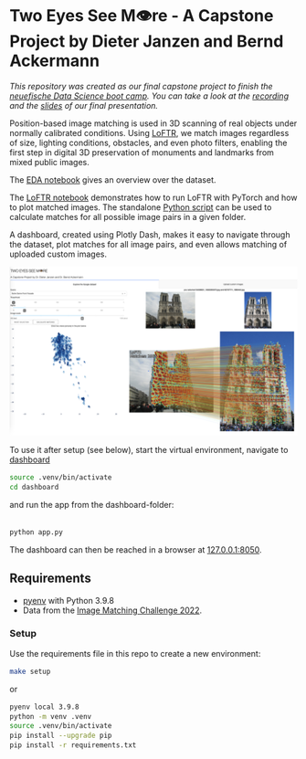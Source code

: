 # Two Eyes See M👁️re - A Capstone Project by Dieter Janzen and Bernd Ackermann

*This repository was created as our final capstone project to finish the [neuefische Data Science boot camp](https://www.neuefische.de/en/bootcamp/data-science). You can take a look at the [recording](https://www.youtube.com/watch?v=_Tpwxbl5Oog) and the [slides](presentation.pdf) of our final presentation.*

Position-based image matching is used in 3D scanning of real objects under normally calibrated conditions. Using [LoFTR](https://zju3dv.github.io/loftr/), we match images regardless of size, lighting conditions, obstacles, and even photo filters, enabling the first step in digital 3D preservation of monuments and landmarks from mixed public images.

The [EDA notebook](notebooks/EDA.ipynb) gives an overview over the dataset.

The [LoFTR notebook](models/LoFTR/LoFTR.ipynb) demonstrates how to run LoFTR with PyTorch and how to plot matched images. The standalone [Python script](models/LoFTR/LoFTR.py) can be used to calculate matches for all possible image pairs in a given folder.

A dashboard, created using Plotly Dash, makes it easy to navigate through the dataset, plot matches for all image pairs, and even allows matching of uploaded custom images. 

![Dashboard_screenshot](dashboard/dashboard.png)

To use it after setup (see below), start the virtual environment, navigate to [dashboard](dashboard/)

```BASH
source .venv/bin/activate
cd dashboard
```

and run the app from the dashboard-folder:

```BASH

python app.py
```

The dashboard can then be reached in a browser at [127.0.0.1:8050](http://127.0.0.1:8050).

## Requirements

- [pyenv](https://github.com/pyenv/pyenv) with Python 3.9.8
- Data from the [Image Matching Challenge 2022](https://www.kaggle.com/competitions/image-matching-challenge-2022/data).

### Setup

Use the requirements file in this repo to create a new environment:

```BASH
make setup
```

or

```BASH
pyenv local 3.9.8
python -m venv .venv
source .venv/bin/activate
pip install --upgrade pip
pip install -r requirements.txt
```
